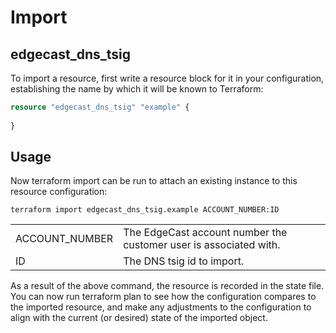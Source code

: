 # Import
## edgecast_dns_tsig

To import a resource, first write a resource block for it in your configuration, establishing the name by which it will be known to Terraform:

```terraform
resource "edgecast_dns_tsig" "example" {
  
}
```

## Usage
Now terraform import can be run to attach an existing instance to this resource configuration:


```shell
terraform import edgecast_dns_tsig.example ACCOUNT_NUMBER:ID   
```
|                 |                                                                   |
|:----------------|-------------------------------------------------------------------|
| ACCOUNT_NUMBER  | The EdgeCast account number the customer user is associated with. |
| ID | The DNS tsig id to import.                           | 

As a result of the above command, the resource is recorded in the state file. You can now run terraform plan to see how the configuration compares to the imported resource, and make any adjustments to the configuration to align with the current (or desired) state of the imported object.

